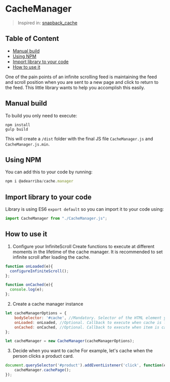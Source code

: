 # CacheManager <!-- omit in toc -->

> Inspired in: [snapback_cache](https://github.com/highrisehq/snapback_cache "snapback_cache")

## Table of Content <!-- omit in toc -->
- [Manual build](#manual-build)
- [Using NPM](#using-npm)
- [Import library to your code](#import-library-to-your-code)
- [How to use it](#how-to-use-it)

One of the pain points of an infinite scrolling feed is maintaining the feed and scroll position when you are sent to a new page and click to return to the feed. This little library wants to help you accomplish this easily.

## Manual build

To build you only need to execute:
```
npm install
gulp build
```

This will create a `/dist` folder with the final JS file `CacheManager.js` and `CacheManager.js.min`.

## Using NPM

You can add this to your code by running: 

```javascript
npm i @adearriba/cache.manager
```

## Import library to your code

Library is using ES6 `export default` so you can import it to your code using:
```javascript
import CacheManager from "./CacheManager.js";
```

## How to use it
1. Configure your InfiniteScroll 
Create functions to execute at different moments in the lifetime of the cache manager. It is recommended to set infinite scroll after loading the cache.
```javascript
function onLoaded(e){
  configureInfiniteScroll();
};

function onCached(e){
  console.log(e);
};
```

2. Create a cache manager instance
```javascript
let cacheManagerOptions = {
	bodySelector: '#cache', //Mandatory. Selector of the HTML element you want to cache
	onLoaded: onLoaded, //Optional. Callback to execute when cache is loaded
	onCached: onCached, //Optional. Callback to execute when item is cached
};

let cacheManager = new CacheManager(cacheManagerOptions);
```

3. Decide when you want to cache
For example, let's cache when the person clicks a product card.

```javascript
document.querySelector('#product').addEventListener('click', function(e){
	cacheManager.cachePage();
});
```

